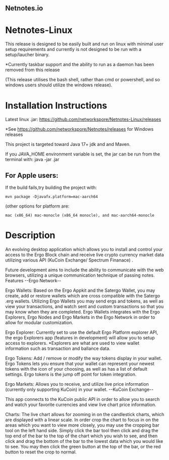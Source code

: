Netnotes.io
----
Netnotes-Linux
===

This release is designed to be easily built and run on linux with minimal user setup requirements and currently is not designed to be run with a setup/laucher binary. 

*Currently taskbar support and the ability to run as a daemon has been removed from this release 

(This release utilises the bash shell, rather than cmd or powershell, and so windows users should utilize the windows release).

Installation Instructions
===
Latest linux .jar: https://github.com/networkspore/Netnotes-Linux/releases

*See https://github.com/networkspore/Netnotes/releases for Windows releases


This project is targeted toward Java 17+ jdk and and Maven.

If you JAVA_HOME environment variable is set, the jar can be run from the terminal with: java -jar <filename>.jar


For Apple users:
---
If the build fails,try building the project with: 
~~~
mvn package -Djavafx.platform=mac-aarch64
~~~
(other options for platform are: 
~~~
mac (x86_64) mac-monocle (x86_64 monocle), and mac-aarch64-monocle
~~~

Description
===
An evolving desktop application which allows you to install and control your access to the Ergo Block chain and receive live crypto currency market data utilizing various API (KuCoin Exchange/ Spectrum Finanace) .

Future development aims to include the ability to communicate with the web browsers, utilizing a unique communication technique of passing notes.
Features
--Ergo Network--

Ergo Wallets: Based on the Ergo Appkit and the Satergo Wallet, you may create, add or restore wallets which are cross compatible with the Satergo .erg wallets. Utilizing Ergo Wallets you may send ergs and tokens, as well as view your transactions, and watch sent and custom transactions so that you may know when they are completed. Ergo Wallets integrates with the Ergo Explorers, Ergo Nodes and Ergo Markets in the Ergo Network in order to allow for modular customization.

Ergo Explorer: Currently set to use the default Ergo Platform explorer API, the ergo Explorers app (features in development) will allow you to setup access to explorers. *Explorers are what are used to view wallet information such as transaction and ballance data.

Ergo Tokens: Add / remove or modify the way tokens display in your wallet. Ergo Tokens lets you ensure that your wallet can represent your newest tokens with the icon of your choosing, as well as has a list of default settings. Ergo tokens is the jump off point for token integration.

Ergo Markets: Allows you to receive, and utilize live price information (currently only supporting KuCoin) in your wallet.
--KuCoin Exchange--

This app connects to the KuCoin public API in order to allow you to search and watch your favorite currencies and view live chart price information.

Charts: The live chart allows for zooming in on the candlestick charts, which are displayed with a linear scale. In order crop the chart to focus in on the areas which you want to view more closely, you may use the cropping bar tool on the left hand side. Simply click the bar tool then click and drag the top end of the bar to the top of the chart which you wish to see, and then click and drag the bottom of the bar to the lowest data which you would like to see. You may then click the green button at the top of the bar, or the red button to reset the crop to normal.

